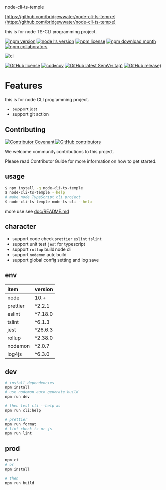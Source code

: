 node-cli-ts-temple

[https://github.com/bridgewwater/node-cli-ts-temple](https://github.com/bridgewwater/node-cli-ts-temple)

this is for node TS-CLI programming project.

[![npm version](https://img.shields.io/npm/v/node-cli-temple)](https://www.npmjs.com/package/node-cli-temple)
[![node lts version](https://img.shields.io/node/v-lts/node-cli-temple)](https://www.npmjs.com/package/node-cli-temple)
[![npm license](https://img.shields.io/npm/l/node-cli-temple)](https://www.npmjs.com/package/node-cli-temple)
[![npm download month](https://img.shields.io/npm/dm/node-cli-temple)](https://www.npmjs.com/package/node-cli-temple)
[![npm collaborators](https://img.shields.io/npm/collaborators/node-cli-temple)](https://www.npmjs.com/package/node-cli-temple)

[![ci](https://github.com/bridgewwater/node-cli-ts-temple/workflows/ci/badge.svg)](https://github.com/bridgewwater/node-cli-ts-temple/actions/workflows/ci.yml)

[![GitHub license](https://img.shields.io/github/license/bridgewwater/node-cli-ts-temple)](https://github.com/bridgewwater/node-cli-ts-temple)
[![codecov](https://codecov.io/gh/bridgewwater/node-cli-ts-temple/branch/main/graph/badge.svg)](https://codecov.io/gh/bridgewwater/node-cli-ts-temple)
[![GitHub latest SemVer tag)](https://img.shields.io/github/v/tag/bridgewwater/node-cli-ts-temple)](https://github.com/bridgewwater/node-cli-ts-temple/tags)
[![GitHub release)](https://img.shields.io/github/v/release/bridgewwater/node-cli-ts-temple)](https://github.com/bridgewwater/node-cli-ts-temple/releases)

# Features

this is for node CLI programming project.

- support jest
- support git action

## Contributing

[![Contributor Covenant](https://img.shields.io/badge/contributor%20covenant-v1.4-ff69b4.svg)](.github/CONTRIBUTING_DOC/CODE_OF_CONDUCT.md)
[![GitHub contributors](https://img.shields.io/github/contributors/bridgewwater/template-golang-lib)](https://github.com/bridgewwater/template-golang-lib/graphs/contributors)

We welcome community contributions to this project.

Please read [Contributor Guide](.github/CONTRIBUTING_DOC/CONTRIBUTING.md) for more information on how to get started.

## usage

```bash
$ npm install -g node-cli-ts-temple
$ node-cli-ts-temple --help
# make node TypeScript cli project
$ node-cli-ts-temple node-ts-cli --help
```

more use see [doc/README.md](doc/README.md)

## character

- support code check `prettier` `eslint` `tslint`
- support unit test `jest` for typescript
- support `rollup` build node cli
- support `nodemon` auto build
- support global config setting and log save

## env

| item     | version |
|:---------|:--------|
| node     | 10.+    |
| prettier | ^2.2.1  |
| eslint   | ^7.18.0 |
| tslint   | ^6.1.3  |
| jest     | ^26.6.3 |
| rollup   | ^2.38.0 |
| nodemon  | ^2.0.7  |
| log4js   | ^6.3.0  |

## dev

```bash
# install dependencies
npm install
# use nodemon auto generate build
npm run dev

# then test cli --help as
npm run cli:help

# prettier
npm run format
# lint check ts or js
npm run lint
```

## prod

```bash
npm ci
# or
npm install

# then
npm run build
```